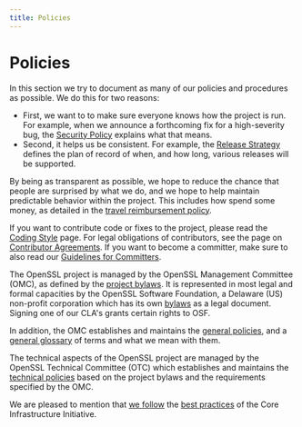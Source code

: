 ```yaml
---
title: Policies
---
```

# Policies

In this section we try to document as many of our policies and
procedures as possible. We do this for two reasons:

-   First, we want to to make sure everyone knows how the project is run.
    For example, when we announce a forthcoming fix for a high-severity bug,
    the [Security Policy](general/security-policy.html) explains what that
    means.
-   Second, it helps us be consistent.
    For example, the [Release Strategy](releasestrat.html) defines the plan
    of record of when, and how long, various releases will be supported.

By being as transparent as possible, we hope to reduce the chance that
people are surprised by what we do, and we hope to help maintain
predictable behavior within the project. This includes how spend some
money, as detailed in the [travel reimbursement policy](travel.html).

If you want to contribute code or fixes to the project, please read the
[Coding Style](technical/coding-style.html) page. For legal obligations
of contributors, see the page on [Contributor Agreements](cla.html). If
you want to become a committer, make sure to also read our
[Guidelines for Committers](general/committer-policy.html).

The OpenSSL project is managed by the OpenSSL Management Committee
(OMC), as defined by the [project bylaws](omc-bylaws.html). It is
represented in most legal and formal capacities by the OpenSSL Software
Foundation, a Delaware (US) non-profit corporation which has its own
[bylaws](osf-bylaws.pdf) as a legal document. Signing one of our CLA's
grants certain rights to OSF.

In addition, the OMC establishes and maintains the [general policies](general/),
and a [general glossary](glossary.html) of terms and what we mean with them.

The technical aspects of the OpenSSL project are managed by the OpenSSL
Technical Committee (OTC) which establishes and maintains the [technical
policies](technical/) based on the project bylaws and the requirements
specified by the OMC.

We are pleased to mention that
[we follow](https://bestpractices.coreinfrastructure.org/projects/54)
the [best practices](https://bestpractices.coreinfrastructure.org) of the
Core Infrastructure Initiative.
